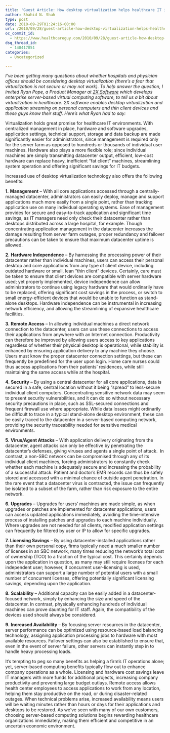 ```yaml
---
title: 'Guest Article: How desktop virtualization helps healthcare IT initiatives'
author: Shahid N. Shah
type: post
date: 2010-09-29T01:24:16+00:00
url: /2010/09/28/guest-article-how-desktop-virtualization-helps-healthcare-it-initiatives/
oc_commit_id:
  - https://www.healthcareguy.com/2010/09/28/guest-article-how-desktop-virtualization-helps-healthcare-it-initiatives/1478770704
dsq_thread_id:
  - 148417051
categories:
  - Uncategorized

---
```

_I&#8217;ve been getting many questions about whether hospitals and physician offices should be considering desktop virtualization (there&#8217;s a fear that virtualization is not secure or may not work). To help answer the question, I invited Ryan Pope, a Product Manager at [2X Software][1] which develops enterprise server-based virtual computing software, to tell us a bit about virtualization in healthcare. 2X software enables desktop virtualization and application streaming on personal computers and thin client devices and these guys know their stuff. Here&#8217;s what Ryan had to say:_

Virtualization holds great promise for healthcare IT environments. With centralized management in place, hardware and software upgrades, application settings, technical support, storage and data backup are made significantly easier for administrators, since management is required only for the server farm as opposed to hundreds or thousands of individual user machines. Hardware also plays a more flexible role; since individual machines are simply transmitting datacenter output, efficient, low-cost hardware can replace heavy, inefficient “fat client” machines, streamlining system operation and offering significant savings for IT budgets.

Increased use of desktop virtualization technology also offers the following benefits:

**1.** **Management** – With all core applications accessed through a centrally-managed datacenter, administrators can easily deploy, manage and support applications much more easily from a single point, rather than tracking application use on many individual operating systems. Ease of management provides for secure and easy-to-track application and significant time savings, as IT managers need only check their datacenter rather than desktops distributed across a large hospital, for example. Though concentrating application management in the datacenter increases the damage resulting from server farm outages, proper redundancy and failover precautions can be taken to ensure that maximum datacenter uptime is allowed.

**2.** **Hardware Independence** – By harnessing the processing power of their datacenter rather than individual machines, users can access their personal desktop and core applications from any type of client device, including outdated hardware or small, lean “thin client” devices. Certainly, care must be taken to ensure that client devices are compatible with server hardware used; yet properly implemented, device independence can allow administrators to continue using legacy hardware that would ordinarily have to be replaced, offering significant cost savings in the process, or switch to small energy-efficient devices that would be unable to function as stand-alone desktops. Hardware independence can be instrumental in increasing network efficiency, and allowing the streamlining of expansive healthcare facilities.

**3.** **Remote Access** – In allowing individual machines a direct network connection to the datacenter, users can use these connections to access their applications from anywhere with an Internet connection. Productivity can therefore be improved by allowing users access to key applications regardless of whether their physical desktop is operational, while stability is enhanced by ensuring application delivery to any machine they choose. Users must know the proper datacenter connection settings, but these can frequently be predefined for the user upon login. Home care nurses could thus access applications from their patients’ residences, while still maintaining the same access while at the hospital.

**4.** **Security** – By using a central datacenter for all core applications, data is secured in a safe, central location without it being “spread” to less-secure individual client computers. Concentrating sensitive network data may seem to present security vulnerabilities, and it can do so without necessary security precautions in place, such as SSL-secured connections and frequent firewall use where appropriate. While data losses might ordinarily be difficult to trace in a typical stand-alone desktop environment, these can be easily traced to the datacenter in a server-based computing network, providing the security traceability needed for sensitive medical environments.

**5.** **Virus/Agent Attacks** – With application delivery originating from the datacenter, agent attacks can only be effective by penetrating the datacenter’s defenses, giving viruses and agents a single point of attack.  In contrast, a non-SBC network can be compromised through any of its individual client machines, forcing administrators to constantly check whether each machine is adequately secure and increasing the probability of a successful attack. Patient and doctor’s EMR records can thus be safely stored and accessed with a minimal chance of outside agent penetration. In the rare event that a datacenter virus is contracted, the issue can frequently be isolated to a subset of the farm, rather than risk exposure to the entire network.

**6.** **Upgrades** – Upgrades for users’ machines are made simple, as when upgrades or patches are implemented for datacenter applications, users can access updated applications immediately, avoiding the time-intensive process of installing patches and upgrades to each machine individually. Where upgrades are not needed for all clients, modified application settings can frequently be filtered by user or IP to allow for specific upgrades.

**7.** **Licensing Savings** – By using datacenter-installed applications rather than their own personal copy, firms typically need a much smaller number of licenses in an SBC network, many times reducing the network’s total cost of ownership (TCO) to a fraction of the typical cost. This certainly depends upon the application in question, as many may still require licenses for each independent user; however, if concurrent user-licensing is used, administrators can support a large number of potential users with a small number of concurrent licenses, offering potentially significant licensing savings, depending upon the application.

**8.** **Scalability** – Additional capacity can be easily added in a datacenter-focused network, simply by enhancing the size and speed of the datacenter. In contrast, physically enhancing hundreds of individual machines can prove daunting for IT staff. Again, the compatibility of the devices used should always be considered.

**9.** **Increased Availability** – By focusing server resources in the datacenter, server performance can be optimized using resource-based load balancing technology, assigning application processing jobs to hardware with most available resources. Failover settings can also be established to ensure that, even in the event of server failure, other servers can instantly step in to handle heavy processing loads.

It’s tempting to peg so many benefits as helping a firm’s IT operations alone; yet, server-based computing benefits typically flow out to enhance company operations as a whole. Licensing and hardware cost savings leave IT managers with more funds for additional projects, increasing company productivity and preventing large budget outlays. Remote access allows health center employees to access applications to work from any location, helping them stay productive on the road, or during disaster-related outages. When technical problems arise, increased availability means users will be waiting minutes rather than hours or days for their applications and desktops to be restored. As we’ve seen with many of our own customers, choosing server-based computing solutions begins rewarding healthcare organizations immediately, making them efficient and competitive in an uncertain economic environment.

 [1]: http://www.2x.com